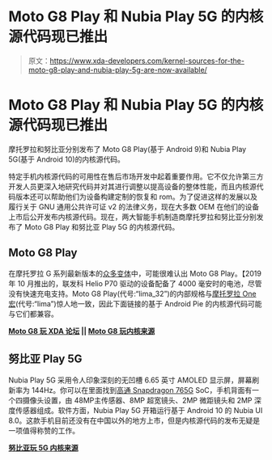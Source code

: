 # Moto G8 Play 和 Nubia Play 5G 的内核源代码现已推出

> 原文：<https://www.xda-developers.com/kernel-sources-for-the-moto-g8-play-and-nubia-play-5g-are-now-available/>

# Moto G8 Play 和 Nubia Play 5G 的内核源代码现已推出

摩托罗拉和努比亚分别发布了 Moto G8 Play(基于 Android 9)和 Nubia Play 5G(基于 Android 10)的内核源代码。

特定手机内核源代码的可用性在售后市场开发中起着重要作用。它不仅允许第三方开发人员更深入地研究代码并对其进行调整以提高设备的整体性能，而且内核源代码版本还可以帮助他们为设备构建定制的恢复和 rom。为了促进这样的发展以及履行关于 GNU 通用公共许可证 v2 的法律义务，现在大多数 OEM 在他们的设备上市后公开发布内核源代码。现在，两大智能手机制造商摩托罗拉和努比亚分别发布了 Moto G8 Play 和努比亚 Play 5G 的内核源代码。

## Moto G8 Play

在摩托罗拉 G 系列最新版本的[众多变体](https://www.xda-developers.com/motorola-moto-g8-power-lite-5000mah-battery-launch-india/)中，可能很难认出 Moto G8 Play。【2019 年 10 月推出的，联发科 Helio P70 驱动的设备配备了 4000 毫安时的电池，尽管没有快速充电支持。Moto G8 Play(代号:“lima_32”)的内部规格与[摩托罗拉 One 宏](https://www.xda-developers.com/motorola-one-macro-launches-with-budget-specs-and-a-macro-camera/)(代号:“lima”)惊人地一致，因此下面链接的基于 Android Pie 的内核源代码可能与它们都兼容。

**[Moto G8 玩 XDA 论坛](https://forum.xda-developers.com/moto-g8-play) || [Moto G8 玩内核来源](https://github.com/MotorolaMobilityLLC/kernel-mtk/releases/tag/MMI-PMD29.70-81)**

## 努比亚 Play 5G

Nubia Play 5G 采用令人印象深刻的无凹槽 6.65 英寸 AMOLED 显示屏，屏幕刷新率为 144Hz。你可以在里面找到[高通 Snapdragon 765G](https://www.xda-developers.com/qualcomm-snapdragon-765-processor-specifications-features/) SoC，手机背面有一个四摄像头设置，由 48MP‌主传感器、8MP 超宽镜头、2MP 微距镜头和 2MP 深度传感器组成。软件方面，Nubia Play 5G 开箱运行基于 Android 10 的 Nubia UI 8.0。这款手机目前还没有在中国以外的地方上市，但是内核源代码的发布无疑是一项值得称赞的工作。

**[努比亚玩 5G 内核来源](https://github.com/ztemt/NX651J_Q_kernel)**